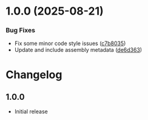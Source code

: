 # 1.0.0 (2025-08-21)


### Bug Fixes

* Fix some minor code style issues ([c7b8035](https://github.com/freakshowstudio/com.freakshowstudio.newpackage/commit/c7b80354b66dae92de81d64c1ab1578a3f76fa81))
* Update and include assembly metadata ([de6d363](https://github.com/freakshowstudio/com.freakshowstudio.newpackage/commit/de6d3632b8b4c0c7ba4146f44186cfb097f61c66))

# Changelog

## 1.0.0
   
  * Initial release
